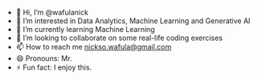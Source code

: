 - 👋 Hi, I’m @wafulanick
- 👀 I’m interested in Data Analytics, Machine Learning and Generative AI
- 🌱 I’m currently learning Machine Learning
- 💞️ I’m looking to collaborate on some real-life coding exercises
- 📫 How to reach me nickso.wafula@gmail.com
- 😄 Pronouns: Mr.
- ⚡ Fun fact: I enjoy this.

<!---
wafulanick/wafulanick is a ✨ special ✨ repository because its `README.md` (this file) appears on your GitHub profile.
You can click the Preview link to take a look at your changes.
--->
